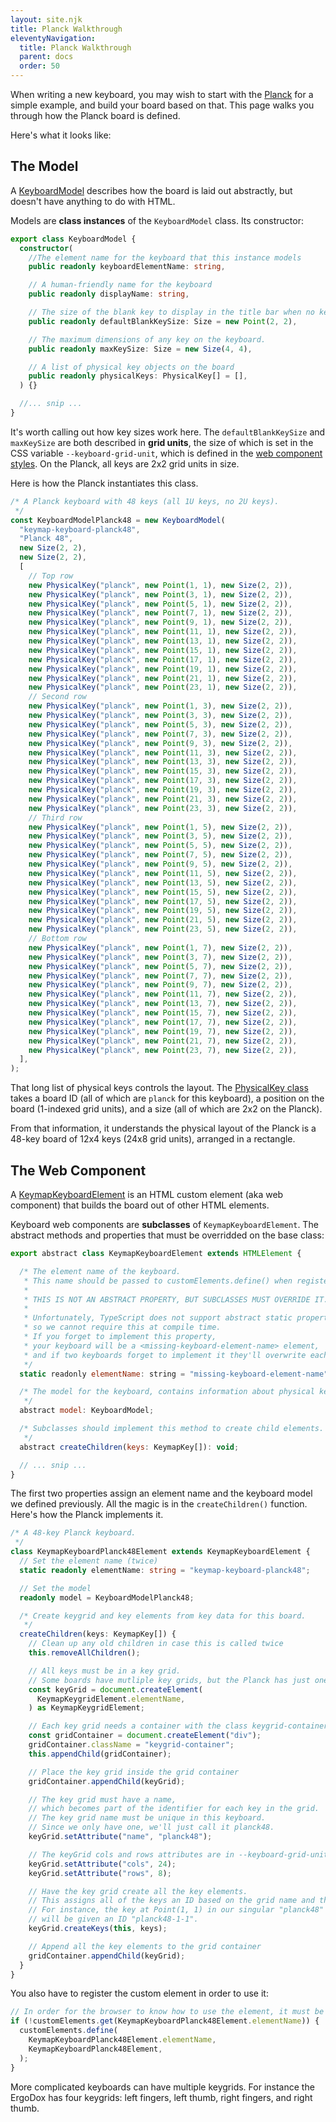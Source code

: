 ```yaml
---
layout: site.njk
title: Planck Walkthrough
eleventyNavigation:
  title: Planck Walkthrough
  parent: docs
  order: 50
---
```


When writing a new keyboard,
you may wish to start with the [Planck](https://github.com/mrled/KeymapKit/tree/master/keyboard.planck48)
for a simple example, and build your board based on that.
This page walks you through how the Planck board is defined.

Here's what it looks like:

<div id="planck-container"></div>

<script type="module">
  import { KeyboardModelPlanck48 } from "@keymapkit/keyboard.planck48";
  const container = document.getElementById("planck-container");
  const keymapUi = document.createElement("keymap-ui");
  keymapUi.setAttribute("query-prefix", "planck");
  keymapUi.setModelsAndMaps([KeyboardModelPlanck48.blankKeymap]);
  container.appendChild(keymapUi);
</script>

## The Model

A [KeyboardModel](https://github.com/mrled/KeymapKit/blob/master/ui/src/lib/KeyboardModel.ts)
describes how the board is laid out abstractly,
but doesn't have anything to do with HTML.

Models are **class instances** of the `KeyboardModel` class.
Its constructor:

```typescript
export class KeyboardModel {
  constructor(
    //The element name for the keyboard that this instance models
    public readonly keyboardElementName: string,

    // A human-friendly name for the keyboard
    public readonly displayName: string,

    // The size of the blank key to display in the title bar when no key is selected.
    public readonly defaultBlankKeySize: Size = new Point(2, 2),

    // The maximum dimensions of any key on the keyboard.
    public readonly maxKeySize: Size = new Size(4, 4),

    // A list of physical key objects on the board
    public readonly physicalKeys: PhysicalKey[] = [],
  ) {}

  //... snip ...
}
```

It's worth calling out how key sizes work here.
The `defaultBlankKeySize` and `maxKeySize` are both described in **grid units**,
the size of which is set in the CSS variable `--keyboard-grid-unit`,
which is defined in the
[web component styles](https://github.com/mrled/KeymapKit/blob/master/ui/src/styles/vars.css#L77).
On the Planck, all keys are 2x2 grid units in size.

Here is how the Planck instantiates this class.

```typescript
/* A Planck keyboard with 48 keys (all 1U keys, no 2U keys).
 */
const KeyboardModelPlanck48 = new KeyboardModel(
  "keymap-keyboard-planck48",
  "Planck 48",
  new Size(2, 2),
  new Size(2, 2),
  [
    // Top row
    new PhysicalKey("planck", new Point(1, 1), new Size(2, 2)),
    new PhysicalKey("planck", new Point(3, 1), new Size(2, 2)),
    new PhysicalKey("planck", new Point(5, 1), new Size(2, 2)),
    new PhysicalKey("planck", new Point(7, 1), new Size(2, 2)),
    new PhysicalKey("planck", new Point(9, 1), new Size(2, 2)),
    new PhysicalKey("planck", new Point(11, 1), new Size(2, 2)),
    new PhysicalKey("planck", new Point(13, 1), new Size(2, 2)),
    new PhysicalKey("planck", new Point(15, 1), new Size(2, 2)),
    new PhysicalKey("planck", new Point(17, 1), new Size(2, 2)),
    new PhysicalKey("planck", new Point(19, 1), new Size(2, 2)),
    new PhysicalKey("planck", new Point(21, 1), new Size(2, 2)),
    new PhysicalKey("planck", new Point(23, 1), new Size(2, 2)),
    // Second row
    new PhysicalKey("planck", new Point(1, 3), new Size(2, 2)),
    new PhysicalKey("planck", new Point(3, 3), new Size(2, 2)),
    new PhysicalKey("planck", new Point(5, 3), new Size(2, 2)),
    new PhysicalKey("planck", new Point(7, 3), new Size(2, 2)),
    new PhysicalKey("planck", new Point(9, 3), new Size(2, 2)),
    new PhysicalKey("planck", new Point(11, 3), new Size(2, 2)),
    new PhysicalKey("planck", new Point(13, 3), new Size(2, 2)),
    new PhysicalKey("planck", new Point(15, 3), new Size(2, 2)),
    new PhysicalKey("planck", new Point(17, 3), new Size(2, 2)),
    new PhysicalKey("planck", new Point(19, 3), new Size(2, 2)),
    new PhysicalKey("planck", new Point(21, 3), new Size(2, 2)),
    new PhysicalKey("planck", new Point(23, 3), new Size(2, 2)),
    // Third row
    new PhysicalKey("planck", new Point(1, 5), new Size(2, 2)),
    new PhysicalKey("planck", new Point(3, 5), new Size(2, 2)),
    new PhysicalKey("planck", new Point(5, 5), new Size(2, 2)),
    new PhysicalKey("planck", new Point(7, 5), new Size(2, 2)),
    new PhysicalKey("planck", new Point(9, 5), new Size(2, 2)),
    new PhysicalKey("planck", new Point(11, 5), new Size(2, 2)),
    new PhysicalKey("planck", new Point(13, 5), new Size(2, 2)),
    new PhysicalKey("planck", new Point(15, 5), new Size(2, 2)),
    new PhysicalKey("planck", new Point(17, 5), new Size(2, 2)),
    new PhysicalKey("planck", new Point(19, 5), new Size(2, 2)),
    new PhysicalKey("planck", new Point(21, 5), new Size(2, 2)),
    new PhysicalKey("planck", new Point(23, 5), new Size(2, 2)),
    // Bottom row
    new PhysicalKey("planck", new Point(1, 7), new Size(2, 2)),
    new PhysicalKey("planck", new Point(3, 7), new Size(2, 2)),
    new PhysicalKey("planck", new Point(5, 7), new Size(2, 2)),
    new PhysicalKey("planck", new Point(7, 7), new Size(2, 2)),
    new PhysicalKey("planck", new Point(9, 7), new Size(2, 2)),
    new PhysicalKey("planck", new Point(11, 7), new Size(2, 2)),
    new PhysicalKey("planck", new Point(13, 7), new Size(2, 2)),
    new PhysicalKey("planck", new Point(15, 7), new Size(2, 2)),
    new PhysicalKey("planck", new Point(17, 7), new Size(2, 2)),
    new PhysicalKey("planck", new Point(19, 7), new Size(2, 2)),
    new PhysicalKey("planck", new Point(21, 7), new Size(2, 2)),
    new PhysicalKey("planck", new Point(23, 7), new Size(2, 2)),
  ],
);
```

That long list of physical keys controls the layout.
The [PhysicalKey class](https://github.com/mrled/KeymapKit/blob/master/models/src/lib/PhysicalKey.ts)
takes a board ID (all of which are `planck` for this keyboard),
a position on the board (1-indexed grid units),
and a size (all of which are 2x2 on the Planck).

From that information, it understands the physical layout of the Planck
is a 48-key board of 12x4 keys (24x8 grid units),
arranged in a rectangle.

## The Web Component

A [KeymapKeyboardElement](https://github.com/mrled/KeymapKit/blob/master/ui/src/webcomponents/keymap-keyboard.ts#L10)
is an HTML custom element (aka web component)
that builds the board out of other HTML elements.

Keyboard web components are **subclasses** of `KeymapKeyboardElement`.
The abstract methods and properties that must be overridded on the base class:

```javascript
export abstract class KeymapKeyboardElement extends HTMLElement {

  /* The element name of the keyboard.
   * This name should be passed to customElements.define() when registering the keyboard.
   *
   * THIS IS NOT AN ABSTRACT PROPERTY, BUT SUBCLASSES MUST OVERRIDE IT.
   *
   * Unfortunately, TypeScript does not support abstract static properties,
   * so we cannot require this at compile time.
   * If you forget to implement this property,
   * your keyboard will be a <missing-keyboard-element-name> element,
   * and if two keyboards forget to implement it they'll overwrite each other.
   */
  static readonly elementName: string = "missing-keyboard-element-name";

  /* The model for the keyboard, contains information about physical keys etc.
   */
  abstract model: KeyboardModel;

  /* Subclasses should implement this method to create child elements.
   */
  abstract createChildren(keys: KeymapKey[]): void;

  // ... snip ...
}
```

The first two properties assign an element name and the keyboard model we defined previously.
All the magic is in the `createChildren()` function.
Here's how the Planck implements it.

```typescript
/* A 48-key Planck keyboard.
 */
class KeymapKeyboardPlanck48Element extends KeymapKeyboardElement {
  // Set the element name (twice)
  static readonly elementName: string = "keymap-keyboard-planck48";

  // Set the model
  readonly model = KeyboardModelPlanck48;

  /* Create keygrid and key elements from key data for this board.
   */
  createChildren(keys: KeymapKey[]) {
    // Clean up any old children in case this is called twice
    this.removeAllChildren();

    // All keys must be in a key grid.
    // Some boards have mutliple key grids, but the Planck has just one.
    const keyGrid = document.createElement(
      KeymapKeygridElement.elementName,
    ) as KeymapKeygridElement;

    // Each key grid needs a container with the class keygrid-container.
    const gridContainer = document.createElement("div");
    gridContainer.className = "keygrid-container";
    this.appendChild(gridContainer);

    // Place the key grid inside the grid container
    gridContainer.appendChild(keyGrid);

    // The key grid must have a name,
    // which becomes part of the identifier for each key in the grid.
    // The key grid name must be unique in this keyboard.
    // Since we only have one, we'll just call it planck48.
    keyGrid.setAttribute("name", "planck48");

    // The keyGrid cols and rows attributes are in --keyboard-grid-unit
    keyGrid.setAttribute("cols", 24);
    keyGrid.setAttribute("rows", 8);

    // Have the key grid create all the key elements.
    // This assigns all of the keys an ID based on the grid name and their position.
    // For instance, the key at Point(1, 1) in our singular "planck48" keygrid
    // will be given an ID "planck48-1-1".
    keyGrid.createKeys(this, keys);

    // Append all the key elements to the grid container
    gridContainer.appendChild(keyGrid);
  }
}
```

You also have to register the custom element in order to use it:

```typescript
// In order for the browser to know how to use the element, it must be defined.
if (!customElements.get(KeymapKeyboardPlanck48Element.elementName)) {
  customElements.define(
    KeymapKeyboardPlanck48Element.elementName,
    KeymapKeyboardPlanck48Element,
  );
}
```

More complicated keyboards can have multiple keygrids.
For instance the ErgoDox has four keygrids:
left fingers, left thumb, right fingers, and right thumb.
